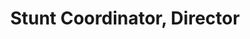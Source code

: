 ---
title: Stunt Coordinator, Director
position: 15
name: America Young
bio: |-
    America Young was awarded the 2020 Humanitarian award by UCSD for her work promoting women in the film industry.

    America Young is currently working in Film, TV, Animation and Video Games, as a Director, stunt coordinator and stunt woman. To date, she has directed for Network TV, two features, a season of an animated show, a video game and four digital series to name a few.

    She has stunt coordinated on projects for Warner Bros, Netflix, Lifetime and Cannal Plus. And worked on 65 video games.

    Having stunt coordinated for years, America transitioned to directing seven years ago. While having a solid foundation in action, she is also known for her ability to bring out the best performances in actors, both drama and comedy, while translating subtle and rich story points visually on screen. The projects she has helmed have a wide range from a drag queen comedy to sci-fi action to fantasy action to coming of age drama to exploring domestic violence in a superhero universe.

    Her second feature, \"Back to Lyla\" which is Alice in Wonderland meets Eternal Sunshine of the Spotless Mind inspired, and will be released later this year. Upon completion of the Warner Bros directing program, she successfully entered the TV world, directing an episode of Blindspot (aired May, 2020) and Legacies (aired 1/23/20) with glowing feedback from both teams. She has now also directed episodes for Roswell and Kung fu. And at the end of 2021 she directed the pilot of Surfside Girls for Apple TV which got a full season order and will release in 2022.

    She is a proud founder of The Chimaera Project, a nonprofit that gives opportunities to women in the film & media arts.
Image: "/assets/images/educators/america-young.jpg"
Website: https://americayoung.com/
Twitter: 
Facebook: 
Instagram: 
Youtube: 
Vimeo: 
--- 